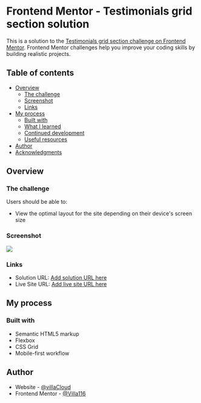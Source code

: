 # Frontend Mentor - Testimonials grid section solution

This is a solution to the [Testimonials grid section challenge on Frontend Mentor](https://www.frontendmentor.io/challenges/testimonials-grid-section-Nnw6J7Un7). Frontend Mentor challenges help you improve your coding skills by building realistic projects. 

## Table of contents

- [Overview](#overview)
  - [The challenge](#the-challenge)
  - [Screenshot](#screenshot)
  - [Links](#links)
- [My process](#my-process)
  - [Built with](#built-with)
  - [What I learned](#what-i-learned)
  - [Continued development](#continued-development)
  - [Useful resources](#useful-resources)
- [Author](#author)
- [Acknowledgments](#acknowledgments)

## Overview

### The challenge

Users should be able to:

- View the optimal layout for the site depending on their device's screen size

### Screenshot

![](./screenshot.jpg)


### Links

- Solution URL: [Add solution URL here](https://github.com/Villa116/Frontendmentor-Challenges)
- Live Site URL: [Add live site URL here](https://eager-nobel-70d60a.netlify.app/testimonials-grid-section-main/index.html)

## My process

### Built with

- Semantic HTML5 markup
- Flexbox
- CSS Grid
- Mobile-first workflow

## Author

- Website - [@villaCloud](https://codepen.io/villaCloud)
- Frontend Mentor - [@Villa116](https://www.frontendmentor.io/profile/Villa116)